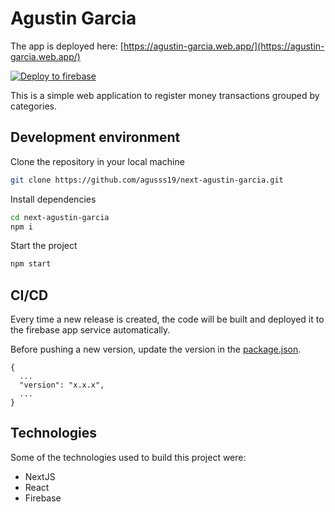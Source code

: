 # Agustin Garcia

The app is deployed here: [https://agustin-garcia.web.app/](https://agustin-garcia.web.app/)

[![Deploy to firebase](https://github.com/agusss19/next-agustin-garcia/actions/workflows/deploy-site.yml/badge.svg)](https://github.com/agusss19/next-agustin-garcia/actions/workflows/deploy-site.yml)

This is a simple web application to register money transactions grouped by categories.

## Development environment

Clone the repository in your local machine

```bash
git clone https://github.com/agusss19/next-agustin-garcia.git
```

Install dependencies

```bash
cd next-agustin-garcia
npm i
```

Start the project

```bash
npm start
```

## CI/CD

Every time a new release is created, the code will be built and deployed it to the firebase app service automatically.

Before pushing a new version, update the version in the [package.json](./package.json).

```jsonc
{
  ...
  "version": "x.x.x",
  ...
}
```

## Technologies

Some of the technologies used to build this project were:

- NextJS
- React
- Firebase
